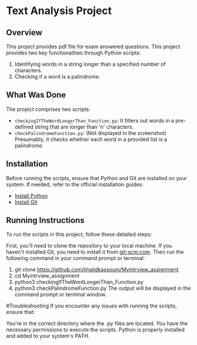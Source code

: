# Text Analysis Project

## Overview
This project provides pdf file for exam answered questions.
This project provides two key functionalities through Python scripts: 
1. Identifying words in a string longer than a specified number of characters.
2. Checking if a word is a palindrome.

## What Was Done
The project comprises two scripts:
- `checkingIfTheWordLongerThan_Function.py`: It filters out words in a pre-defined string that are longer than 'n' characters.
- `checkPalindromeFunction.py`: (Not displayed in the screenshot) Presumably, it checks whether each word in a provided list is a palindrome.

## Installation
Before running the scripts, ensure that Python and Git are installed on your system. If needed, refer to the official installation guides:
- [Install Python](https://www.python.org/downloads/)
- [Install Git](https://git-scm.com/book/en/v2/Getting-Started-Installing-Git)

## Running Instructions

To run the scripts in this project, follow these detailed steps:

First, you'll need to clone the repository to your local machine. If you haven't installed Git, you need to install it from [git-scm.com](https://git-scm.com/). Then run the following command in your command prompt or terminal:


  1. git clone https://github.com/khalidkassoum/Myintrview_assignment 
  2. cd Myintrview_assignment
  3. python3 checkingIfTheWordLongerThan_Function.py
  4. python3 checkPalindromeFunction.py
The output will be displayed in the command prompt or terminal window.

#Troubleshooting
If you encounter any issues with running the scripts, ensure that:

You're in the correct directory where the .py files are located.
You have the necessary permissions to execute the scripts.
Python is properly installed and added to your system's PATH.


